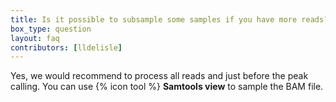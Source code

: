 ```yaml
---
title: Is it possible to subsample some samples if you have more reads?
box_type: question
layout: faq
contributors: [lldelisle]
---
```


Yes, we would recommend to process all reads and just before the peak calling. You can use {% icon tool %} **Samtools view** to sample the BAM file.

